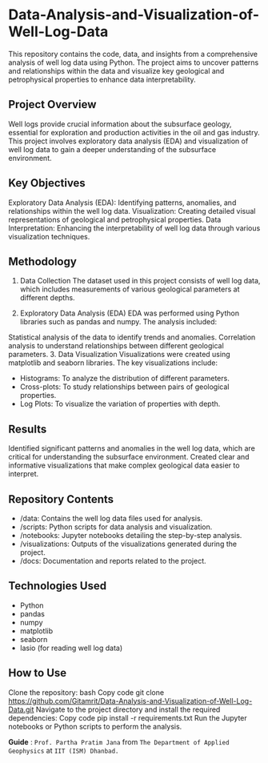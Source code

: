 # Data-Analysis-and-Visualization-of-Well-Log-Data
This repository contains the code, data, and insights from a comprehensive analysis of well log data using Python. The project aims to uncover patterns and relationships within the data and visualize key geological and petrophysical properties to enhance data interpretability.

## Project Overview
Well logs provide crucial information about the subsurface geology, essential for exploration and production activities in the oil and gas industry. This project involves exploratory data analysis (EDA) and visualization of well log data to gain a deeper understanding of the subsurface environment.

## Key Objectives
Exploratory Data Analysis (EDA): Identifying patterns, anomalies, and relationships within the well log data.
Visualization: Creating detailed visual representations of geological and petrophysical properties.
Data Interpretation: Enhancing the interpretability of well log data through various visualization techniques.
## Methodology
1. Data Collection
The dataset used in this project consists of well log data, which includes measurements of various geological parameters at different depths.

2. Exploratory Data Analysis (EDA)
EDA was performed using Python libraries such as pandas and numpy. The analysis included:

Statistical analysis of the data to identify trends and anomalies.
Correlation analysis to understand relationships between different geological parameters.
3. Data Visualization
Visualizations were created using matplotlib and seaborn libraries. The key visualizations include:

+ Histograms: To analyze the distribution of different parameters.
+ Cross-plots: To study relationships between pairs of geological properties.
+ Log Plots: To visualize the variation of properties with depth.
## Results
Identified significant patterns and anomalies in the well log data, which are critical for understanding the subsurface environment.
Created clear and informative visualizations that make complex geological data easier to interpret.
## Repository Contents
+ /data: Contains the well log data files used for analysis.
+ /scripts: Python scripts for data analysis and visualization.
+ /notebooks: Jupyter notebooks detailing the step-by-step analysis.
+ /visualizations: Outputs of the visualizations generated during the project.
+ /docs: Documentation and reports related to the project.
## Technologies Used
+ Python
+ pandas
+ numpy
+ matplotlib
+ seaborn
+ lasio (for reading well log data)
## How to Use
Clone the repository:
bash
Copy code
git clone https://github.com/Gitamrit/Data-Analysis-and-Visualization-of-Well-Log-Data.git
Navigate to the project directory and install the required dependencies:
Copy code
pip install -r requirements.txt
Run the Jupyter notebooks or Python scripts to perform the analysis.

**Guide** : `Prof. Partha Pratim Jana` from `The Department of Applied Geophysics` at `IIT (ISM) Dhanbad.`  
